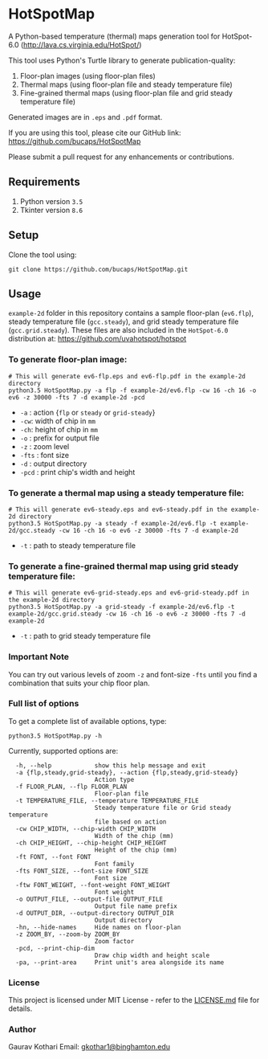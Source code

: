 # HotSpotMap
A Python-based temperature (thermal) maps generation tool for HotSpot-6.0 (http://lava.cs.virginia.edu/HotSpot/)

This tool uses Python's Turtle library to generate publication-quality:
1) Floor-plan images (using floor-plan files)
2) Thermal maps (using floor-plan file and steady temperature file)
3) Fine-grained thermal maps (using floor-plan file and grid steady temperature file)

Generated images are in `.eps` and `.pdf` format.

If you are using this tool, please cite our GitHub link: https://github.com/bucaps/HotSpotMap

Please submit a pull request for any enhancements or contributions.

## Requirements
1) Python version `3.5`
2) Tkinter version `8.6`

## Setup
Clone the tool using:
```
git clone https://github.com/bucaps/HotSpotMap.git
```

## Usage
`example-2d` folder in this repository contains a sample floor-plan (`ev6.flp`), steady temperature file (`gcc.steady`), and grid steady temperature file (`gcc.grid.steady`). These files are also included in the `HotSpot-6.0` distribution at: https://github.com/uvahotspot/hotspot

### To generate floor-plan image:

```
# This will generate ev6-flp.eps and ev6-flp.pdf in the example-2d directory
python3.5 HotSpotMap.py -a flp -f example-2d/ev6.flp -cw 16 -ch 16 -o ev6 -z 30000 -fts 7 -d example-2d -pcd
```

- `-a` : action {`flp` or `steady` or `grid-steady`}
- `-cw`: width of chip in `mm`
- `-ch`: height of chip in `mm`
- `-o` : prefix for output file
- `-z` : zoom level 
- `-fts` : font size
- `-d` : output directory
- `-pcd` : print chip's width and height

### To generate a thermal map using a steady temperature file:

```
# This will generate ev6-steady.eps and ev6-steady.pdf in the example-2d directory
python3.5 HotSpotMap.py -a steady -f example-2d/ev6.flp -t example-2d/gcc.steady -cw 16 -ch 16 -o ev6 -z 30000 -fts 7 -d example-2d
```

- `-t` : path to steady temperature file

### To generate a fine-grained thermal map using grid steady temperature file:

```
# This will generate ev6-grid-steady.eps and ev6-grid-steady.pdf in the example-2d directory
python3.5 HotSpotMap.py -a grid-steady -f example-2d/ev6.flp -t example-2d/gcc.grid.steady -cw 16 -ch 16 -o ev6 -z 30000 -fts 7 -d example-2d
```

- `-t` : path to grid steady temperature file

### Important Note
You can try out various levels of zoom `-z` and font-size `-fts` until you find a combination that suits your chip floor plan.

### Full list of options
To get a complete list of available options, type:
```
python3.5 HotSpotMap.py -h
```

Currently, supported options are:
```
  -h, --help            show this help message and exit
  -a {flp,steady,grid-steady}, --action {flp,steady,grid-steady}
                        Action type
  -f FLOOR_PLAN, --flp FLOOR_PLAN
                        Floor-plan file
  -t TEMPERATURE_FILE, --temperature TEMPERATURE_FILE
                        Steady temperature file or Grid steady temperature
                        file based on action
  -cw CHIP_WIDTH, --chip-width CHIP_WIDTH
                        Width of the chip (mm)
  -ch CHIP_HEIGHT, --chip-height CHIP_HEIGHT
                        Height of the chip (mm)
  -ft FONT, --font FONT
                        Font family
  -fts FONT_SIZE, --font-size FONT_SIZE
                        Font size
  -ftw FONT_WEIGHT, --font-weight FONT_WEIGHT
                        Font weight
  -o OUTPUT_FILE, --output-file OUTPUT_FILE
                        Output file name prefix
  -d OUTPUT_DIR, --output-directory OUTPUT_DIR
                        Output directory
  -hn, --hide-names     Hide names on floor-plan
  -z ZOOM_BY, --zoom-by ZOOM_BY
                        Zoom factor
  -pcd, --print-chip-dim
                        Draw chip width and height scale
  -pa, --print-area     Print unit's area alongside its name

```

### License
This project is licensed under MIT License -  refer to the [LICENSE.md](LICENSE.md) file for details.

### Author
Gaurav Kothari
Email: gkothar1@binghamton.edu
